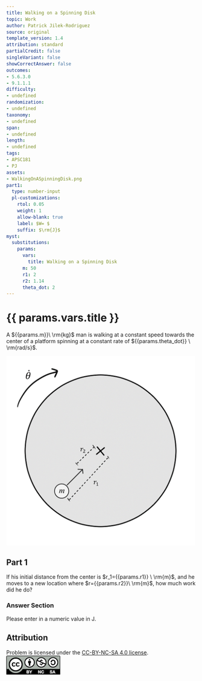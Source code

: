 ```yaml
---
title: Walking on a Spinning Disk
topic: Work
author: Patrick Jilek-Rodriguez
source: original
template_version: 1.4
attribution: standard
partialCredit: false
singleVariant: false
showCorrectAnswer: false
outcomes:
- 5.6.3.0
- 9.1.1.1
difficulty:
- undefined
randomization:
- undefined
taxonomy:
- undefined
span:
- undefined
length:
- undefined
tags:
- APSC181
- PJ
assets:
- WalkingOnASpinningDisk.png
part1:
  type: number-input
  pl-customizations:
    rtol: 0.05
    weight: 1
    allow-blank: true
    label: $W= $
    suffix: $\rm{J}$
myst:
  substitutions:
    params:
      vars:
        title: Walking on a Spinning Disk
      m: 50
      r1: 2
      r2: 1.14
      theta_dot: 2
---
```

# {{ params.vars.title }}
A ${{params.m}}\ \rm{kg}$ man is walking at a constant speed towards the center of a platform spinning at a constant rate of ${{params.theta_dot}} \ \rm{rad/s}$.

<img src="WalkingOnASpinningDisk.png" width=500 alt="A disk with a mass at distance r1 from the center. The mass moves closer to the center, where the radius is r2." >

## Part 1

If his initial distance from the center is $r_1={{params.r1}} \ \rm{m}$, and he moves to a new location where $r={{params.r2}}\ \rm{m}$, how much work did he do?

### Answer Section

Please enter in a numeric value in J.

## Attribution

Problem is licensed under the [CC-BY-NC-SA 4.0 license](https://creativecommons.org/licenses/by-nc-sa/4.0/).<br> ![The Creative Commons 4.0 license requiring attribution-BY, non-commercial-NC, and share-alike-SA license.](https://raw.githubusercontent.com/firasm/bits/master/by-nc-sa.png)